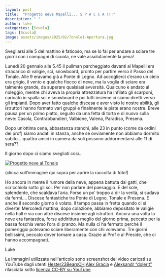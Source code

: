 ```yaml
---
layout: post
title:  "Progetto neve Mapelli... S P A C C A !!!"
description: " "
author: luke
categories: [Scuola]
tags: [Scuola]
image: assets/images/2025/02/Tonale1-Apertura.jpg
---
```

Svegliarsi alle 5 del mattino è faticoso, ma se lo fai per andare a sciare tre giorni con i compagni di scuola, ne vale assolutamente la pena!

Lunedì 20 gennaio alle 5.45 il pullman parcheggiato davanti al Mapelli era stracarico di valigie, sci, snowboard, pronto per partire verso il Passo del Tonale. Alle 9 eravamo già a Ponte di Legno. Ad accoglierci c’erano un cielo era grigio, il vento e qualche fiocco di neve, ma la voglia di sciare era talmente grande, da superare qualsiasi avversità. Qualcuno è andato al noleggio, mentre chi aveva la propria attrezzatura ha infilato gli scarponi, caricato in spalla sci e snowboard e poi  tutti insieme ci siamo diretti verso gli impianti. Dopo aver fatto qualche discesa e aver visto le nostre abilità, gli istruttori hanno formato vari gruppi e finalmente le piste erano nostre. Breve pausa per un primo piatto, seguito da una fetta di torta e di nuovo sulla neve: Casola, Contrabbandieri, Valbione, Valena, Paradiso, Presena.

Dopo un’ottima cena, abbastanza stanchi, alle 23 in punto (come da ordini dei prof) siamo andati in stanza,  anche se ovviamente non abbiamo dormito subito... quattro amici in camera  da soli possono addormentarsi alle 11 di sera??

Il giorno dopo ci siamo svegliati così...


<a href="https://photos.app.goo.gl/t1zmiPM5WNbWFzyG9"  target="_blank">
    <div class="entry-featured-image">
        <img class="featured-image {% if page.imageshadow %} image-shadow {% endif %}" src="{{ site.baseurl }}/assets/images/2025/02/Tonale2.jpg" alt="Progetto neve al Tonale">
    </div>
</a>

(clicca sull'immagine qui sopra per aprire la raccolta di foto!)

Ho ancora in mente il rumore della neve, appena battuta dai gatti, che scricchiola sotto gli sci. Per non parlare del paesaggio. E del sole, splendente, che scaldava l’aria. Forse un po’ troppo a dir la verità, si sudava da fermi....
Discese fantastiche tra Ponte di Legno, Tonale e Presena. E anche il secondo giorno è volato. Il tempo passa in fretta quando ci si diverte!
Mercoledì mattina, dopo colazione, abbiamo depositato le valigie nella hall e via con altre discese insieme agli istruttori. Ancora una volta la neve era fantastica, forse addirittura meglio del giorno prima, peccato per la bassa foschia verso l’ora di pranzo. Ma nulla ci ha fermato perchè il pomeriggio potevamo sciare liberamente con chi volevamo.
Tre giorni bellissimi, peccato dover tornare a casa. Grazie ai Prof e al Preside, che ci hanno accompagnati. 

Luke





Le immaginI utilizzate nell'articolo sono screenshot dei video caricati su YouTube dagli utenti [Hester23BearsCH](https://www.youtube.com/watch?v=yJ05OCz-OoY),[Alex Gracia](https://www.youtube.com/watch?v=ysfh3_iHvBE) e [Alexsandr “dolerit”](https://www.youtube.com/watch?v=FufR0UW9NU4) rilasciata sotto [licenza CC-BY su YouTube](https://support.google.com/youtube/answer/2797468)
